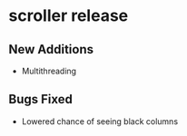 # scroller release <version> 

## New Additions
- Multithreading


## Bugs Fixed
- Lowered chance of seeing black columns
